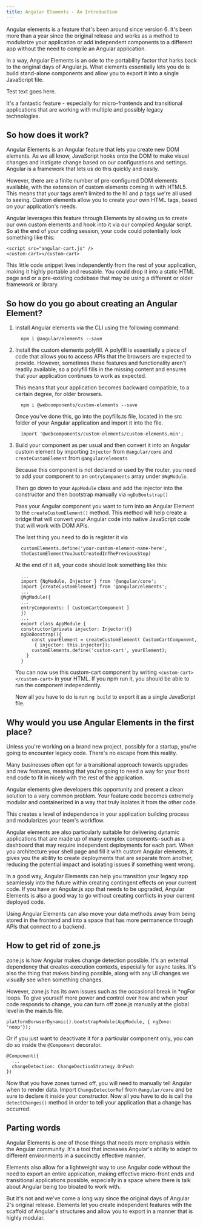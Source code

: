 ```yaml
---
title: Angular Elements - An Introduction
---
```

Angular elements is a feature that's been around since version 6. It's
been more than a year since the original release and works as a method
to modularize your application or add independent components to a
different app without the need to compile an Angular application.

In a way, Angular Elements is an ode to the portability factor that
harks back to the original days of Angular.js. What elements essentially
lets you do is build stand-alone components and allow you to export it
into a single JavaScript file.

Test text goes here. 

It's a fantastic feature -  especially for micro-frontends and
transitional applications that are working with multiple and possibly
legacy technologies.

## So how does it work?

Angular Elements is an Angular feature that lets you create new DOM
elements. As we all know, JavaScript hooks onto the DOM to make visual
changes and instigate change based on our configurations and settings.
Angular is a framework that lets us do this quickly and easily.

However, there are a finite number of pre-configured DOM elements
available, with the extension of custom elements coming in with HTML5.
This means that your tags aren't limited to the h1 and p tags we're all
used to seeing. Custom elements allow you to create your own HTML tags,
based on your application's needs.

Angular leverages this feature through Elements by allowing us to create
our own custom elements and hook into it via our compiled Angular
script. So at the end of your coding session, your code could
potentially look something like this:

```
<script src="angular-cart.js" />
<custom-cart></custom-cart>
```

This little code snippet lives independently from the rest of your
application, making it highly portable and reusable. You could drop it
into a static HTML page and or a pre-existing codebase that may be using
a different or older framework or library.

## So how do you go about creating an Angular Element?

1. install Angular elements via the CLI using the following command:

   ```
     npm i @angular/elements --save
   ```
2. Install the custom elements polyfill. A polyfill is essentially a
   piece of code that allows you to access APIs that the browsers are
   expected to provide. However, sometimes these features and
   functionality aren't readily available, so a polyfill fills in the
   missing content and ensures that your application continues to work
   as expected.

   This means that your application becomes backward compatible, to a
   certain degree, for older browsers.

   ```
     npm i @webcomponents/custom-elements --save
   ```

   Once you've done this, go into the poyfills.ts file, located in the
   src folder of your Angular application and import it into the file.

   ```
     import '@webcomponents/custom-elements/custom-elements.min';
   ```
3. Build your component as per usual and then convert it into an
   Angular custom element by importing `Injector` from `@angular/core`
   and `createCustomElement` from `@angular/elements`

   Because this component is not declared or used by the router, you
   need to add your component to an `entryComponents` array under
   `@NgModule`.

   Then go down to your `AppModule` class and add the injector into the
   constructor and then bootstrap manually via `ngDoBootstrap()`

   Pass your Angular component you want to turn into an Angular Element
   to the `createCustomElement()` method. This method will help create
   a bridge that will convert your Angular code into native JavaScript
   code that will work with DOM APIs.

   The last thing you need to do is register it via

   ```
     customElements.define('your-custom-element-name-here',
     theCustomElementYouJustCreatedInThePreviousStep)
   ```

   At the end of it all, your code should look something like this:

   ```
     ...
     import {NgModule, Injector } from '@angular/core';
     import {createCustomElement} from '@angular/elements';
     ...
     @NgModule({
     ...
     entryComponents: [ CustomCartComponent ]
     })
     ...
     export class AppModule {
     constructor(private injector: Injector){}
     ngDoBoostrap(){
         const yourElement = createCustomElement( CustomCartComponent,
          { injector: this.injector});
         customElements.define('custom-cart', yourElement);
       }
     }   
   ```

   You can now use this custom-cart component by writing
   `<custom-cart></custom-cart>` in your HTML. If you npm run it, you
   should be able to run the component independently.

   Now all you have to do is run `ng build` to export it as a single
   JavaScript file.

## Why would you use Angular Elements in the first place?

Unless you're working on a brand new project, possibly for a startup,
you're going to encounter legacy code. There's no escape from this
reality.

Many businesses often opt for a transitional approach towards upgrades
and new features, meaning that you're going to need a way for your front
end code to fit in nicely with the rest of the application.

Angular elements give developers this opportunity and present a clean
solution to a very common problem. Your feature code becomes extremely
modular and containerized in a way that truly isolates it from the other
code.

This creates a level of independence in your application building
process and modularizes your team's workflow.

Angular elements are also particularly suitable for delivering dynamic
applications that are made up of many complex components - such as a
dashboard that may require independent deployments for each part. When
you architecture your shell page and fill it with custom Angular
elements, it gives you the ability to create deployments that are
separate from another, reducing the potential impact and isolating
issues if something went wrong.

In a good way, Angular Elements can help you transition your legacy app
seamlessly into the future within creating contingent effects on your
current code. If you have an Angular.js app that needs to be upgraded,
Angular Elements is also a good way to go without creating conflicts in
your current deployed code.

Using Angular Elements can also move your data methods away from being
stored in the frontend and into a space that has more permanence through
APIs that connect to a backend.

## How to get rid of zone.js

zone.js is how Angular makes change detection possible. It's an external
dependency that creates execution contexts, especially for async tasks.
It's also the thing that makes binding possible, along with any UI
changes we visually see when something changes.

However, zone.js has its own issues such as the occasional break in
*ngFor loops. To give yourself more power and control over how and when
your code responds to change, you can turn off zone.js manually at the
global level in the main.ts file.

```
platformBorwserDynamic().bootstrapModule(AppModule, { ngZone: 'noop'});  
```

Or if you just want to deactivate it for a particular component only,
you can do so inside the `@Component` decorator.

```
@Component({
  ...
  changeDetection: ChangeDectionStrategy.OnPush
})  
```

Now that you have zones turned off, you will need to manually tell
Angular when to render data. Import `ChangeDetectorRef` from
`@angular/core` and be sure to declare it inside your constructor. Now
all you have to do is call the `detectChanges()` method in order to tell
your application that a change has occurred.

## Parting words

Angular Elements is one of those things that needs more emphasis within
the Angular community. It's a tool that increases Angular's ability to
adapt to different environments in a succinctly effective manner.

Elements also allow for a lightweight way to use Angular code without
the need to export an entire application, making effective micro-front
ends and transitional applications possible, especially in a space where
there is talk about Angular being too bloated to work with.

But it's not and we've come a long way since the original days of
Angular 2's original release. Elements let you create independent
features with the scaffold of Angular's structures and allow you to
export in a manner that is highly modular.